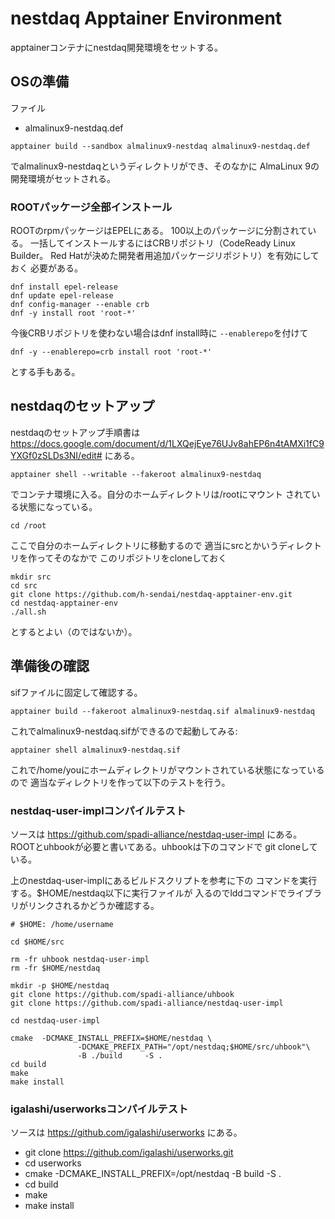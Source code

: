 # nestdaq Apptainer Environment

apptainerコンテナにnestdaq開発環境をセットする。

## OSの準備

ファイル

- almalinux9-nestdaq.def

```
apptainer build --sandbox almalinux9-nestdaq almalinux9-nestdaq.def
```

でalmalinux9-nestdaqというディレクトリができ、そのなかに
AlmaLinux 9の開発環境がセットされる。

### ROOTパッケージ全部インストール

ROOTのrpmパッケージはEPELにある。
100以上のパッケージに分割されている。
一括してインストールするにはCRBリポジトリ（CodeReady Linux Builder。
Red Hatが決めた開発者用追加パッケージリポジトリ）を有効にしておく
必要がある。

```
dnf install epel-release
dnf update epel-release
dnf config-manager --enable crb
dnf -y install root 'root-*'
```

今後CRBリポジトリを使わない場合はdnf install時に
``--enablerepo``を付けて

```
dnf -y --enablerepo=crb install root 'root-*'
```
とする手もある。

## nestdaqのセットアップ

nestdaqのセットアップ手順書は
https://docs.google.com/document/d/1LXQejEye76UJv8ahEP6n4tAMXi1fC9YXGf0zSLDs3NI/edit#
にある。

```
apptainer shell --writable --fakeroot almalinux9-nestdaq
```

でコンテナ環境に入る。自分のホームディレクトリは/rootにマウント
されている状態になっている。

```
cd /root
```
ここで自分のホームディレクトリに移動するので
適当にsrcとかいうディレクトリを作ってそのなかで
このリポジトリをcloneしておく
```
mkdir src
cd src
git clone https://github.com/h-sendai/nestdaq-apptainer-env.git
cd nestdaq-apptainer-env
./all.sh
```
とするとよい（のではないか）。

## 準備後の確認

sifファイルに固定して確認する。

```
apptainer build --fakeroot almalinux9-nestdaq.sif almalinux9-nestdaq
```
これでalmalinux9-nestdaq.sifができるので起動してみる:
```
apptainer shell almalinux9-nestdaq.sif
```

これで/home/youにホームディレクトリがマウントされている状態になっているので
適当なディレクトリを作って以下のテストを行う。

### nestdaq-user-implコンパイルテスト

ソースは
https://github.com/spadi-alliance/nestdaq-user-impl
にある。ROOTとuhbookが必要と書いてある。uhbookは下のコマンドで
git cloneしている。

上のnestdaq-user-implにあるビルドスクリプトを参考に下の
コマンドを実行する。$HOME/nestdaq以下に実行ファイルが
入るのでlddコマンドでライブラリがリンクされるかどうか確認する。

```
# $HOME: /home/username

cd $HOME/src

rm -fr uhbook nestdaq-user-impl
rm -fr $HOME/nestdaq

mkdir -p $HOME/nestdaq
git clone https://github.com/spadi-alliance/uhbook
git clone https://github.com/spadi-alliance/nestdaq-user-impl

cd nestdaq-user-impl

cmake  -DCMAKE_INSTALL_PREFIX=$HOME/nestdaq \
               -DCMAKE_PREFIX_PATH="/opt/nestdaq;$HOME/src/uhbook"\
               -B ./build     -S .
cd build
make
make install
```

### igalashi/userworksコンパイルテスト

ソースは
https://github.com/igalashi/userworks
にある。

- git clone https://github.com/igalashi/userworks.git
- cd userworks
- cmake -DCMAKE_INSTALL_PREFIX=/opt/nestdaq -B build -S .
- cd build
- make
- make install
